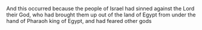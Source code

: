 And this occurred because the people of Israel had sinned against the Lord their God, who had brought them up out of the land of Egypt from under the hand of Pharaoh king of Egypt, and had feared other gods
